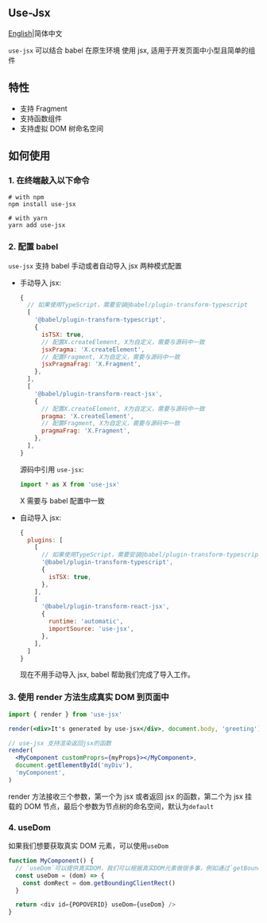 ## Use-Jsx

[English](https://github.com/Jcanno/use-jsx/blob/master/README.md)|简体中文

`use-jsx` 可以结合 babel 在原生环境 使用 jsx, 适用于开发页面中小型且简单的组件

## 特性

- 支持 Fragment
- 支持函数组件
- 支持虚拟 DOM 树命名空间

## 如何使用

### 1. 在终端敲入以下命令

```shell
# with npm
npm install use-jsx

# with yarn
yarn add use-jsx
```

### 2. 配置 babel

`use-jsx` 支持 babel 手动或者自动导入 jsx 两种模式配置

- 手动导入 jsx:

  ```js
  {
    // 如果使用TypeScript，需要安装@babel/plugin-transform-typescript
    [
      '@babel/plugin-transform-typescript',
      {
        isTSX: true,
        // 配置X.createElement, X为自定义，需要与源码中一致
        jsxPragma: 'X.createElement',
        // 配置Fragment, X为自定义，需要与源码中一致
        jsxPragmaFrag: 'X.Fragment',
      },
    ],
    [
      '@babel/plugin-transform-react-jsx',
      {
        // 配置X.createElement, X为自定义，需要与源码中一致
        pragma: 'X.createElement',
        // 配置Fragment, X为自定义，需要与源码中一致
        pragmaFrag: 'X.Fragment',
      },
    ],
  }
  ```

  源码中引用 `use-jsx`:

  ```js
  import * as X from 'use-jsx'
  ```

  X 需要与 babel 配置中一致

- 自动导入 jsx:

  ```js
  {
    plugins: [
      [
        // 如果使用TypeScript，需要安装@babel/plugin-transform-typescript
        '@babel/plugin-transform-typescript',
        {
          isTSX: true,
        },
      ],
      [
        '@babel/plugin-transform-react-jsx',
        {
          runtime: 'automatic',
          importSource: 'use-jsx',
        },
      ],
    ]
  }
  ```

  现在不用手动导入 jsx, babel 帮助我们完成了导入工作。

### 3. 使用 render 方法生成真实 DOM 到页面中

```jsx
import { render } from 'use-jsx'

render(<div>It's generated by use-jsx</div>, document.body, 'greeting')

// use-jsx 支持渲染返回jsx的函数
render(
  <MyComponent customProprs={myProps}></MyComponent>,
  document.getElementById('myDiv'),
  'myComponent',
)
```

render 方法接收三个参数，第一个为 jsx 或者返回 jsx 的函数，第二个为 jsx 挂载的 DOM 节点，最后个参数为节点树的命名空间，默认为`default`

### 4. useDom

如果我们想要获取真实 DOM 元素，可以使用`useDom`

```js
function MyComponent() {
  // `useDom`可以提供真实DOM，我们可以根据真实DOM元素做很多事，例如通过`getBoundingClientRect`获取元素的尺寸
  const useDom = (dom) => {
    const domRect = dom.getBoundingClientRect()
  }

  return <div id={POPOVERID} useDom={useDom} />
}
```
